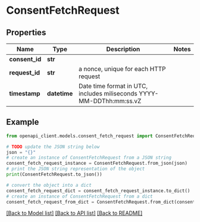 # ConsentFetchRequest


## Properties

Name | Type | Description | Notes
------------ | ------------- | ------------- | -------------
**consent_id** | **str** |  | 
**request_id** | **str** | a nonce, unique for each HTTP request | 
**timestamp** | **datetime** | Date time format in UTC, includes miliseconds YYYY-MM-DDThh:mm:ss.vZ | 

## Example

```python
from openapi_client.models.consent_fetch_request import ConsentFetchRequest

# TODO update the JSON string below
json = "{}"
# create an instance of ConsentFetchRequest from a JSON string
consent_fetch_request_instance = ConsentFetchRequest.from_json(json)
# print the JSON string representation of the object
print(ConsentFetchRequest.to_json())

# convert the object into a dict
consent_fetch_request_dict = consent_fetch_request_instance.to_dict()
# create an instance of ConsentFetchRequest from a dict
consent_fetch_request_from_dict = ConsentFetchRequest.from_dict(consent_fetch_request_dict)
```
[[Back to Model list]](../README.md#documentation-for-models) [[Back to API list]](../README.md#documentation-for-api-endpoints) [[Back to README]](../README.md)


